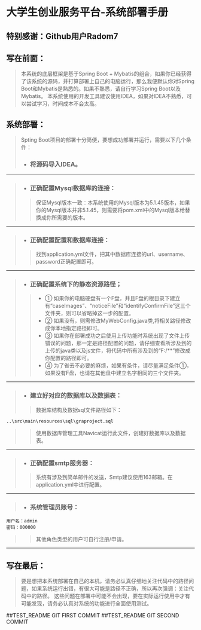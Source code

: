 # 大学生创业服务平台-系统部署手册
## 特别感谢：Github用户Radom7
## 写在前面：
>本系统的底层框架是基于Spring Boot + Mybatis的组合，如果你已经获得了该系统的源码，并打算部署上自己的电脑运行，那么我便默认你对Spring Boot和Mybatis是熟悉的。如果不熟悉，请自行学习Spring Boot以及Mybatis。
本系统使用的开发工具建议使用IDEA，如果对IDEA不熟悉，可以尝试学习，时间成本不会太高。
## 系统部署：
>Spting Boot项目的部署十分简便，要想成功部署并运行，需要以下几个条件：
> * ### 将源码导入IDEA。

---

> * ### 正确配置Mysql数据库的连接：
>> 保证Mysql版本一致：本系统使用的Mysql版本为5.1.45版本，如果你的Mysql版本并非5.1.45，则需要将pom.xml中的Mysql版本给替换成你所需要的版本。

---

> * ### 正确配置配置和数据库连接：
>> 找到application.yml文件，把其中数据库连接的url、username、password正确配置即可。

---

> * ### 正确配置系统下的静态资源路径；
>> * ① 如果你的电脑硬盘有一个F盘，并且F盘的根目录下建立有“caseImages”、“noticeFile”和“identifyConfirmFile”这三个文件夹，则可以省略掉这一步的配置。
>> * ② 如果没有，则需修改MyWebConfig.java类,将相关路径修改成你本地指定路径即可。
>> * ③ 如果你在部署成功之后使用上传功能时系统出现了文件上传错误的问题，那一定是路径配置的问题，请仔细查看所涉及到的上传的java类以及js文件，将代码中所有涉及到的“F:/**”修改成你配置的路径即可。
>> * ④ 为了省去不必要的麻烦，如果有条件，请尽量满足条件①，如果没有F盘，也请在其他盘中建立名字相同的三个文件夹。

---

> * ### 建立好对应的数据库以及数据表：
>>数据库结构及数据sql文件路径如下：

    ..\src\main\resources\sql\graproject.sql
>> 使用数据库管理工具Navicat运行此文件，创建好数据库以及数据表。

---

> * ### 正确配置smtp服务器：
>>系统有涉及到简单邮件的发送，Smtp建议使用163邮箱。在application.yml中进行配置。

---

> * ### 系统管理员账号：
    用户名：admin
    密码：000000
>>其他角色类型的用户可自行注册/申请。

---

## 写在最后：
>要是想把本系统部署在自己的本机，请务必认真仔细地关注代码中的路径问题，如果系统运行出错，有很大可能是路径不正确，所以再次强调：关注代码中的路径。
这些问题在部署中可能不会出现，要在实际运行使用中才有可能发现，请务必认真对系统的功能进行全面使用测试。

##TEST_README GIT FIRST COMMIT
##TEST_README GIT SECOND COMMIT
